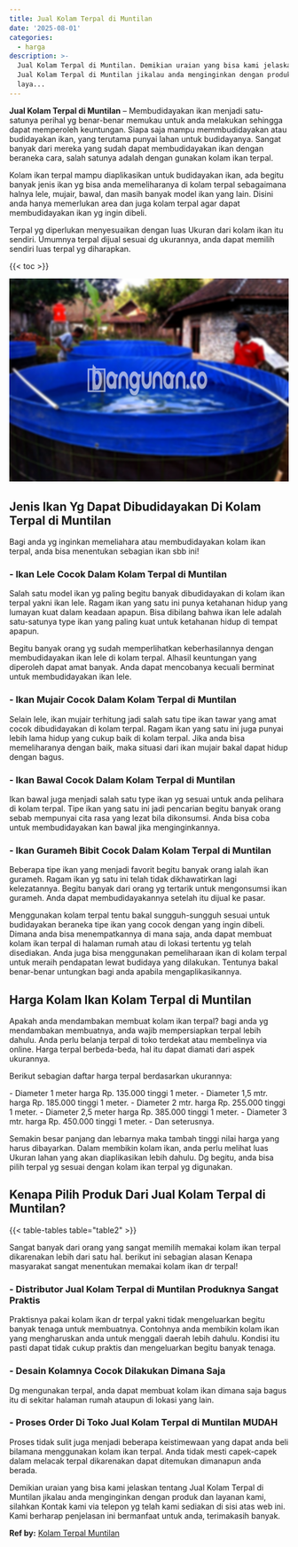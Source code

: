 ```yaml
---
title: Jual Kolam Terpal di Muntilan
date: '2025-08-01'
categories:
  - harga
description: >-
  Jual Kolam Terpal di Muntilan. Demikian uraian yang bisa kami jelaskan tentang
  Jual Kolam Terpal di Muntilan jikalau anda menginginkan dengan produk dan
  laya...
---
```


**Jual Kolam Terpal di Muntilan** – Membudidayakan ikan menjadi satu-satunya perihal yg benar-benar memukau untuk anda melakukan sehingga dapat memperoleh keuntungan. Siapa saja mampu memmbudidayakan atau budidayakan ikan, yang terutama punyai lahan untuk budidayanya. Sangat banyak dari mereka yang sudah dapat membudidayakan ikan dengan beraneka cara, salah satunya adalah dengan gunakan kolam ikan terpal.

Kolam ikan terpal mampu diaplikasikan untuk budidayakan ikan, ada begitu banyak jenis ikan yg bisa anda memeliharanya di kolam terpal sebagaimana halnya lele, mujair, bawal, dan masih banyak model ikan yang lain. Disini anda hanya memerlukan area dan juga kolam terpal agar dapat membudidayakan ikan yg ingin dibeli.

Terpal yg diperlukan menyesuaikan dengan luas Ukuran dari kolam ikan itu sendiri. Umumnya terpal dijual sesuai dg ukurannya, anda dapat memilih sendiri luas terpal yg diharapkan.

{{< toc >}}

![Jual Kolam Terpal di Muntilan](/images/jual-kolam-terpal-38.png)

## Jenis Ikan Yg Dapat Dibudidayakan Di Kolam Terpal di Muntilan

Bagi anda yg inginkan memeliahara atau membudidayakan kolam ikan terpal, anda bisa menentukan sebagian ikan sbb ini!

### \- Ikan Lele Cocok Dalam Kolam Terpal di Muntilan

Salah satu model ikan yg paling begitu banyak dibudidayakan di kolam ikan terpal yakni ikan lele. Ragam ikan yang satu ini punya ketahanan hidup yang lumayan kuat dalam keadaan apapun. Bisa dibilang bahwa ikan lele adalah satu-satunya type ikan yang paling kuat untuk ketahanan hidup di tempat apapun.

Begitu banyak orang yg sudah memperlihatkan keberhasilannya dengan membudidayakan ikan lele di kolam terpal. Alhasil keuntungan yang diperoleh dapat amat banyak. Anda dapat mencobanya kecuali berminat untuk membudidayakan ikan lele.

### \- Ikan Mujair Cocok Dalam Kolam Terpal di Muntilan

Selain lele, ikan mujair terhitung jadi salah satu tipe ikan tawar yang amat cocok dibudidayakan di kolam terpal. Ragam ikan yang satu ini juga punyai lebih lama hidup yang cukup baik di kolam terpal. Jika anda bisa memeliharanya dengan baik, maka situasi dari ikan mujair bakal dapat hidup dengan bagus.

### \- Ikan Bawal Cocok Dalam Kolam Terpal di Muntilan

Ikan bawal juga menjadi salah satu type ikan yg sesuai untuk anda pelihara di kolam terpal. Tipe ikan yang satu ini jadi pencarian begitu banyak orang sebab mempunyai cita rasa yang lezat bila dikonsumsi. Anda bisa coba untuk membudidayakan kan bawal jika menginginkannya.

### \- Ikan Gurameh Bibit Cocok Dalam Kolam Terpal di Muntilan

Beberapa tipe ikan yang menjadi favorit begitu banyak orang ialah ikan gurameh. Ragam ikan yg satu ini telah tidak dikhawatirkan lagi kelezatannya. Begitu banyak dari orang yg tertarik untuk mengonsumsi ikan gurameh. Anda dapat membudidayakannya setelah itu dijual ke pasar.

Menggunakan kolam terpal tentu bakal sungguh-sungguh sesuai untuk budidayakan beraneka tipe ikan yang cocok dengan yang ingin dibeli. Dimana anda bisa menempatkannya di mana saja, anda dapat membuat kolam ikan terpal di halaman rumah atau di lokasi tertentu yg telah disediakan. Anda juga bisa menggunakan pemeliharaan ikan di kolam terpal untuk meraih pendapatan lewat budidaya yang dilakukan. Tentunya bakal benar-benar untungkan bagi anda apabila mengaplikasikannya.

## Harga Kolam Ikan Kolam Terpal di Muntilan

Apakah anda mendambakan membuat kolam ikan terpal? bagi anda yg mendambakan membuatnya, anda wajib mempersiapkan terpal lebih dahulu. Anda perlu belanja terpal di toko terdekat atau membelinya via online. Harga terpal berbeda-beda, hal itu dapat diamati dari aspek ukurannya.

Berikut sebagian daftar harga terpal berdasarkan ukurannya:

\- Diameter 1 meter harga Rp. 135.000 tinggi 1 meter. - Diameter 1,5 mtr. harga Rp. 185.000 tinggi 1 meter. - Diameter 2 mtr. harga Rp. 255.000 tinggi 1 meter. - Diameter 2,5 meter harga Rp. 385.000 tinggi 1 meter. - Diameter 3 mtr. harga Rp. 450.000 tinggi 1 meter. - Dan seterusnya.

Semakin besar panjang dan lebarnya maka tambah tinggi nilai harga yang harus dibayarkan. Dalam membikin kolam ikan, anda perlu melihat luas Ukuran lahan yang akan diaplikasikan lebih dahulu. Dg begitu, anda bisa pilih terpal yg sesuai dengan kolam ikan terpal yg digunakan.

## Kenapa Pilih Produk Dari Jual Kolam Terpal di Muntilan?

{{< table-tables table="table2" >}}

Sangat banyak dari orang yang sangat memilih memakai kolam ikan terpal dikarenakan lebih dari satu hal. berikut ini sebagian alasan Kenapa masyarakat sangat menentukan memakai kolam ikan dr terpal!

### \- Distributor Jual Kolam Terpal di Muntilan Produknya Sangat Praktis

Praktisnya pakai kolam ikan dr terpal yakni tidak mengeluarkan begitu banyak tenaga untuk membuatnya. Contohnya anda membikin kolam ikan yang mengharuskan anda untuk menggali daerah lebih dahulu. Kondisi itu pasti dapat tidak cukup praktis dan mengeluarkan begitu banyak tenaga.

### \- Desain Kolamnya Cocok Dilakukan Dimana Saja

Dg mengunakan terpal, anda dapat membuat kolam ikan dimana saja bagus itu di sekitar halaman rumah ataupun di lokasi yang lain.

### \- Proses Order Di Toko Jual Kolam Terpal di Muntilan MUDAH

Proses tidak sulit juga menjadi beberapa keistimewaan yang dapat anda beli bilamana menggunakan kolam ikan terpal. Anda tidak mesti capek-capek dalam melacak terpal dikarenakan dapat ditemukan dimanapun anda berada.

Demikian uraian yang bisa kami jelaskan tentang Jual Kolam Terpal di Muntilan jikalau anda menginginkan dengan produk dan layanan kami, silahkan Kontak kami via telepon yg telah kami sediakan di sisi atas web ini. Kami berharap penjelasan ini bermanfaat untuk anda, terimakasih banyak.

**Ref by:** [Kolam Terpal Muntilan](https://id.wikipedia.org/wiki/Kolam)
